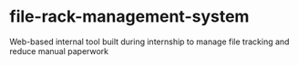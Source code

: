 # file-rack-management-system
Web-based internal tool built during internship to manage file tracking and reduce manual paperwork
